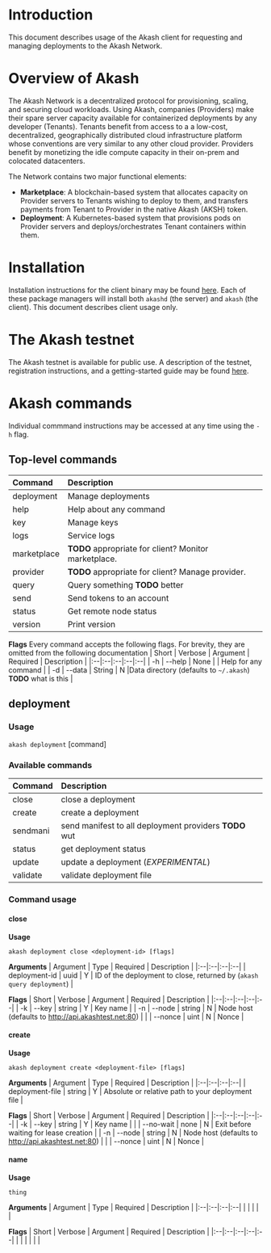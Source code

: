 # Introduction
This document describes usage of the Akash client for requesting and managing deployments to the Akash Network.

# Overview of Akash
The Akash Network is a decentralized protocol for provisioning, scaling, and securing cloud workloads. Using Akash, companies (Providers) make their spare server capacity available for containerized deployments by any developer (Tenants). Tenants benefit from access to a a low-cost, decentralized, geographically distributed cloud infrastructure platform whose conventions are very similar to any other cloud provider. Providers benefit by monetizing the idle compute capacity in their on-prem and colocated datacenters.


The Network contains two major functional elements:
 - **Marketplace**: A blockchain-based system that allocates capacity on Provider servers to Tenants wishing to deploy to them, and transfers payments from Tenant to Provider in the native Akash (AKSH) token.
 - **Deployment**: A Kubernetes-based system that provisions pods on Provider servers and deploys/orchestrates Tenant containers within them.

# Installation
Installation instructions for the client binary may be found [here](https://github.com/ovrclk/akash#installing). Each of these package managers will install both `akashd` (the server) and `akash` (the client). This document describes client usage only.

# The Akash testnet
The Akash testnet is available for public use.  A description of the testnet, registration instructions, and a getting-started guide may be found [here](https://github.com/ovrclk/akash/_docs/testnet).
  
# Akash commands
Individual commmand instructions may be accessed at any time using the `-h` flag. 

## Top-level commands

| Command | Description |
|:--|:--|
| deployment | Manage deployments |
| help | Help about any command |
| key | Manage keys |
| logs | Service logs |
| marketplace | **TODO** appropriate for client?  Monitor marketplace. |
| provider | **TODO** appropriate for client?  Manage provider. |
| query | Query something **TODO** better |
| send | Send tokens to an account |
| status | Get remote node status |
| version | Print version |

**Flags**
Every command accepts the following flags. For brevity, they are omitted from the following documentation
| Short | Verbose | Argument | Required | Description |
|:--|:--|:--|:--|:--|
| -h | --help | None |  | Help for any command |
| -d | --data | String | N |Data directory (defaults to `~/.akash`) **TODO** what is this |

## deployment
### Usage
`akash deployment` [command]

### Available commands
| Command | Description |
|:--|:--|
| close | close a deployment |
| create | create a deployment |
| sendmani | send manifest to all deployment providers **TODO** wut |
| status | get deployment status |
| update | update a deployment (*EXPERIMENTAL*) |
| validate | validate deployment file |

### Command usage

#### close
**Usage**

`akash deployment close <deployment-id> [flags]`


**Arguments**
| Argument | Type | Required | Description |
|:--|:--|:--|:--|
| deployment-id | uuid | Y | ID of the deployment to close, returned by (`akash query deployment`) |

**Flags**
| Short | Verbose | Argument | Required | Description |
|:--|:--|:--|:--|:--|
| -k | --key | string | Y | Key name |
| -n | --node | string | N | Node host (defaults to http://api.akashtest.net:80) |
|  | --nonce | uint | N | Nonce |


#### create
**Usage**

`akash deployment create <deployment-file> [flags]`


**Arguments**
| Argument | Type | Required | Description |
|:--|:--|:--|:--|
| deployment-file | string | Y | Absolute or relative path to your deployment file |

**Flags**
| Short | Verbose | Argument | Required | Description |
|:--|:--|:--|:--|:--|
| -k | --key | string | Y | Key name |
|  | --no-wait | none | N | Exit before waiting for lease creation |
| -n | --node | string | N | Node host (defaults to http://api.akashtest.net:80) |
|  | --nonce | uint | N | Nonce |



#### name
**Usage**

`thing`


**Arguments**
| Argument | Type | Required | Description |
|:--|:--|:--|:--|
|  |  |  |  |

**Flags**
| Short | Verbose | Argument | Required | Description |
|:--|:--|:--|:--|:--|
|  |  |  |  |  |





        
      